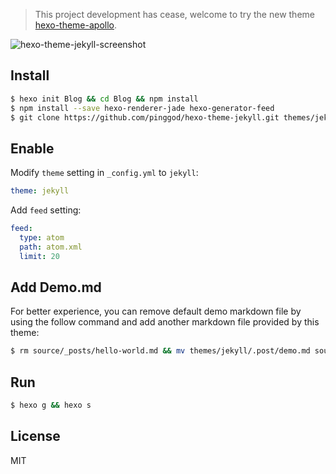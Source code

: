 > This project development has cease, welcome to try the new theme [hexo-theme-apollo](https://github.com/pinggod/hexo-theme-apollo).

![hexo-theme-jekyll-screenshot](https://cloud.githubusercontent.com/assets/9530963/10627194/0ceeb9bc-77e9-11e5-918b-c978d444bbd3.png)

## Install

``` bash
$ hexo init Blog && cd Blog && npm install
$ npm install --save hexo-renderer-jade hexo-generator-feed
$ git clone https://github.com/pinggod/hexo-theme-jekyll.git themes/jekyll
```

## Enable

Modify `theme` setting in `_config.yml` to `jekyll`:

```yaml
theme: jekyll
```

Add `feed` setting:

```yaml
feed:
  type: atom
  path: atom.xml
  limit: 20
```

## Add Demo.md

For better experience, you can remove default demo markdown file by using the follow command and add another markdown file provided by this theme:

```bash
$ rm source/_posts/hello-world.md && mv themes/jekyll/.post/demo.md source/_posts 
```

## Run

```bash
$ hexo g && hexo s
```



## License

MIT
